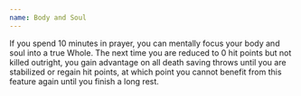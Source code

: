 ```yaml
---
name: Body and Soul
---
```

If you spend 10 minutes in prayer, you can mentally focus your body and soul into a true Whole. The next time you are
reduced to 0 hit points but not killed outright, you gain advantage on all death saving throws until you are
stabilized or regain hit points, at which point you cannot benefit from this feature again until you finish a long rest.
